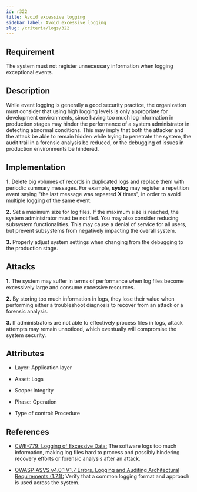 ```yaml
---
id: r322
title: Avoid excessive logging
sidebar_label: Avoid excessive logging
slug: /criteria/logs/322
---
```


## Requirement

The system must not register unnecessary information
when logging exceptional events.

## Description

While event logging is generally
a good security practice,
the organization must consider
that using high logging levels
is only appropriate for development environments,
since having too much log information
in production stages
may hinder the performance of a system administrator
in detecting abnormal conditions.
This may imply
that both the attacker
and the attack be able to remain hidden
while trying to penetrate the system,
the audit trail in a forensic analysis
be reduced,
or the debugging of issues
in production environments be hindered.

## Implementation

**1.** Delete big volumes of records
in duplicated logs and replace them
with periodic summary messages.
For example,
**syslog** may register a repetition event saying
"the last message was repeated **X** times",
in order to avoid multiple logging
of the same event.

**2.** Set a maximum size for log files.
If the maximum size is reached,
the system administrator must be notified.
You may also consider reducing subsystem functionalities.
This may cause a denial of service for all users,
but prevent subsystems
from negatively impacting the overall system.

**3.** Properly adjust system settings
when changing from the debugging
to the production stage.

## Attacks

**1.** The system may suffer
in terms of performance
when log files become excessively large
and consume excessive resources.

**2.** By storing too much information in logs,
they lose their value when performing
either a troubleshoot diagnosis
to recover from an attack
or a forensic analysis.

**3.** If administrators are not able
to effectively process files in logs,
attack attempts may remain unnoticed,
which eventually will compromise
the system security.

## Attributes

- Layer: Application layer

- Asset: Logs

- Scope: Integrity

- Phase: Operation

- Type of control: Procedure

## References

- [CWE-779: Logging of Excessive Data:](https://cwe.mitre.org/data/definitions/779.html)
The software logs too much information,
making log files hard to process and
possibly hindering recovery efforts
or forensic analysis after an attack.

- [OWASP-ASVS v4.0.1 V1.7 Errors, Logging and Auditing Architectural Requirements.(1.7.1):](https://owasp.org/www-project-application-security-verification-standard/)
Verify that a common logging format
and approach is used across the system.
